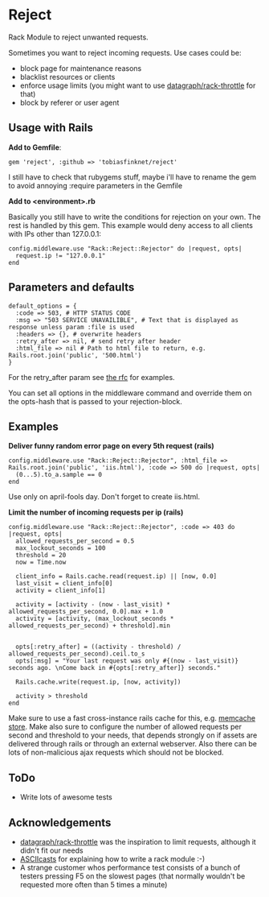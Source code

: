 Reject
======

Rack Module to reject unwanted requests.

Sometimes you want to reject incoming requests. Use cases could be:

  - block page for maintenance reasons
  - blacklist resources or clients
  - enforce usage limits (you might want to use [datagraph/rack-throttle](https://github.com/datagraph/rack-throttle) for that)
  - block by referer or user agent
  
Usage with Rails
----------------

**Add to Gemfile**:

    gem 'reject', :github => 'tobiasfinknet/reject'

I still have to check that rubygems stuff, maybe i'll have to rename the gem to avoid annoying  :require parameters in the Gemfile

**Add to &lt;environment>.rb**

Basically you still have to write the conditions for rejection on your own. The rest is handled by this gem. This example would deny access to all clients with IPs other than 127.0.0.1:
 
    config.middleware.use "Rack::Reject::Rejector" do |request, opts|
      request.ip != "127.0.0.1"
    end

Parameters and defaults
-----------------------

    default_options = {
      :code => 503, # HTTP STATUS CODE
      :msg => "503 SERVICE UNAVAILIBLE", # Text that is displayed as response unless param :file is used
      :headers => {}, # overwrite headers
      :retry_after => nil, # send retry after header
      :html_file => nil # Path to html file to return, e.g. Rails.root.join('public', '500.html')
    } 

For the retry_after param see [the rfc](http://webee.technion.ac.il/labs/comnet/netcourse/CIE/RFC/2068/201.htm) for examples.

You can set all options in the middleware command and override them on the opts-hash that is passed to your rejection-block.

Examples
--------
**Deliver funny random error page on every 5th request (rails)**

	config.middleware.use "Rack::Reject::Rejector", :html_file => Rails.root.join('public', 'iis.html'), :code => 500 do |request, opts|
      (0...5).to_a.sample == 0
    end
	
Use only on april-fools day. Don't forget to create iis.html.

**Limit the number of incoming requests per ip (rails)**

    config.middleware.use "Rack::Reject::Rejector", :code => 403 do |request, opts|
      allowed_requests_per_second = 0.5
      max_lockout_seconds = 100
      threshold = 20
      now = Time.now
      
      client_info = Rails.cache.read(request.ip) || [now, 0.0]
      last_visit = client_info[0]
      activity = client_info[1]
      
      activity = [activity - (now - last_visit) * allowed_requests_per_second, 0.0].max + 1.0
      activity = [activity, (max_lockout_seconds * allowed_requests_per_second) + threshold].min
      
      
      opts[:retry_after] = ((activity - threshold) / allowed_requests_per_second).ceil.to_s
      opts[:msg] = "Your last request was only #{(now - last_visit)} seconds ago. \nCome back in #{opts[:retry_after]} seconds."
      
      Rails.cache.write(request.ip, [now, activity])
      
      activity > threshold
    end

Make sure to use a fast cross-instance rails cache for this, e.g. [memcache store](http://api.rubyonrails.org/classes/ActiveSupport/Cache/MemCacheStore.html).
Make also sure to configure the number of allowed requests per second and threshold to your needs, that depends strongly on if assets are delivered through rails or through an external webserver.
Also there can be lots of non-malicious ajax requests which should not be blocked.


ToDo
----
  - Write lots of awesome tests

Acknowledgements
-----------------
  - [datagraph/rack-throttle](https://github.com/datagraph/rack-throttle) was the inspiration to limit requests, although it didn't fit our needs
  - [ASCIIcasts](http://asciicasts.com/episodes/151-rack-middleware) for explaining how to write a rack module :-)
  - A strange customer whos performance test consists of a bunch of testers pressing F5 on the slowest pages (that normally wouldn't be requested more often than 5 times a minute)

